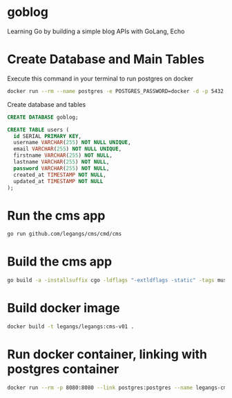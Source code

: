 # goblog
Learning Go by building a simple blog APIs with GoLang, Echo

# Create Database and Main Tables
Execute this command in your terminal to run postgres on docker 

```bash
docker run --rm --name postgres -e POSTGRES_PASSWORD=docker -d -p 5432:5432 -v $HOME/docker/volumes/postgres:/var/lib/postgresql/data postgres 
```

Create database and tables

```sql
CREATE DATABASE goblog;

CREATE TABLE users (
  id SERIAL PRIMARY KEY,
  username VARCHAR(255) NOT NULL UNIQUE,
  email VARCHAR(255) NOT NULL UNIQUE,
  firstname VARCHAR(255) NOT NULL,
  lastname VARCHAR(255) NOT NULL,
  password VARCHAR(255) NOT NULL,
  created_at TIMESTAMP NOT NULL,
  updated_at TIMESTAMP NOT NULL
);
```

# Run the cms app 

```bash
go run github.com/legangs/cms/cmd/cms
```

# Build the cms app 

```bash
go build -a -installsuffix cgo -ldflags "-extldflags -static" -tags musl github.com/legangs/cms/cmd/cms
```


# Build docker image
```bash
docker build -t legangs/legangs:cms-v01 .
``` 

# Run docker container, linking with postgres container 

```bash
docker run --rm -p 8080:8080 --link postgres:postgres --name legangs-cms -e DB_HOST=postgres -e DB_PORT=5432 -e DB_USER=postgres -e DB_PASSWORD=docker -e DB_NAME=goblog legangs/legangs:cms-v01
```
